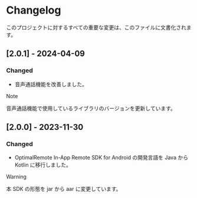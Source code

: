 # Changelog

このプロジェクトに対するすべての重要な変更は、このファイルに文書化されます。

## [2.0.1] - 2024-04-09

### Changed

- 音声通話機能を改善しました。

> [!NOTE]
> 音声通話機能で使用しているライブラリのバージョンを更新しています。

## [2.0.0] - 2023-11-30

### Changed

- OptimalRemote In-App Remote SDK for Android の開発言語を Java から Kotlin に移行しました。

> [!WARNING]
> 本 SDK の形態を jar から aar に変更しています。
